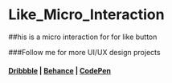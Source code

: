 # Like_Micro_Interaction
##his is a micro interaction for for like button

###Follow me for more UI/UX design projects
#### [Dribbble](https://dribbble.com/TheNeelOfficial) | [Behance](https://www.behance.net/TheNeelOfficial) | [CodePen](https://codepen.io/TheNeelOfficial) 


